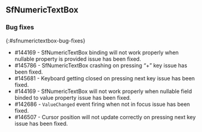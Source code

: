 ## SfNumericTextBox

### Bug fixes
{:#sfnumerictextbox-bug-fixes}

* \#144169 - SfNumericTextBox binding will not work properly when nullable property is provided issue has been fixed.
* \#145786 - SfNumericTextBox crashing on pressing “+” key issue has been fixed.
* \#145681 - Keyboard getting closed on pressing next key issue has been fixed.
* \#144169 - SfNumericTextBox will not work properly when nullable field binded to value property issue has been fixed.
* \#142686 - `ValueChanged` event firing when not in focus issue has been fixed.
* \#146507 - Cursor position will not update correctly on pressing next key issue has been fixed.